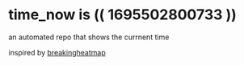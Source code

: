 # time_now is (( 1695502800733 ))

an automated repo that shows the currnent time

inspired by [breakingheatmap](https://github.com/breakingheatmap/breakingheatmap)